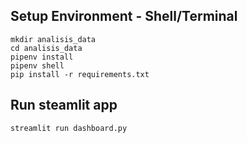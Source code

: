 ## Setup Environment - Shell/Terminal
```
mkdir analisis_data
cd analisis_data
pipenv install
pipenv shell
pip install -r requirements.txt
```

## Run steamlit app
```
streamlit run dashboard.py
```
